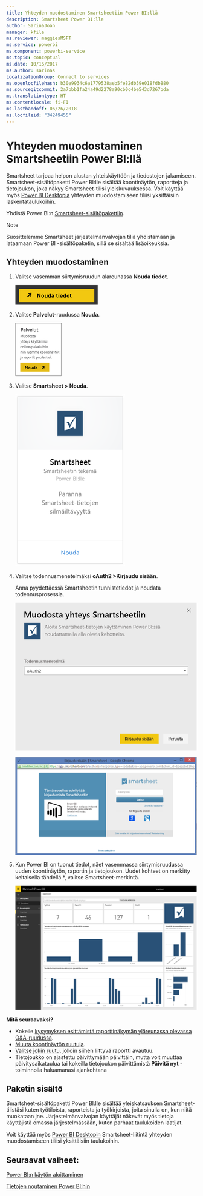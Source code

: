 ```yaml
---
title: Yhteyden muodostaminen Smartsheetiin Power BI:llä
description: Smartsheet Power BI:lle
author: SarinaJoan
manager: kfile
ms.reviewer: maggiesMSFT
ms.service: powerbi
ms.component: powerbi-service
ms.topic: conceptual
ms.date: 10/16/2017
ms.author: sarinas
LocalizationGroup: Connect to services
ms.openlocfilehash: b30e9934c6a1779538aeb5fe82db59e018fdb880
ms.sourcegitcommit: 2a7bbb1fa24a49d2278a90cb0c4be543d7267bda
ms.translationtype: HT
ms.contentlocale: fi-FI
ms.lasthandoff: 06/26/2018
ms.locfileid: "34249455"
---
```

# <a name="connect-to-smartsheet-with-power-bi"></a>Yhteyden muodostaminen Smartsheetiin Power BI:llä
Smartsheet tarjoaa helpon alustan yhteiskäyttöön ja tiedostojen jakamiseen. Smartsheet-sisältöpaketti Power BI:lle sisältää koontinäytön, raportteja ja tietojoukon, joka näkyy  Smartsheet-tilisi yleiskuvauksessa. Voit käyttää myös [Power BI Desktopia](desktop-connect-to-data.md) yhteyden muodostamiseen tiliisi yksittäisiin laskentataulukoihin. 

Yhdistä Power BI:n [Smartsheet-sisältöpakettiin](https://app.powerbi.com/groups/me/getdata/services/smartsheet).

>[!NOTE]
>Suosittelemme Smartsheet järjestelmänvalvojan tiliä yhdistämään ja lataamaan Power BI -sisältöpaketin, sillä se sisältää lisäoikeuksia.

## <a name="how-to-connect"></a>Yhteyden muodostaminen
1. Valitse vasemman siirtymisruudun alareunassa **Nouda tiedot**.
   
   ![](media/service-connect-to-smartsheet/pbi_getdata.png)
2. Valitse **Palvelut**-ruudussa **Nouda**.
   
   ![](media/service-connect-to-smartsheet/pbi_getservices.png) 
3. Valitse **Smartsheet \> Nouda**.
   
   ![](media/service-connect-to-smartsheet/smartsheet.png)
4. Valitse todennusmenetelmäksi **oAuth2 \>Kirjaudu sisään**.
   
   Anna pyydettäessä Smartsheetin tunnistetiedot ja noudata todennusprosessia.
   
   ![](media/service-connect-to-smartsheet/creds.png)
   
   ![](media/service-connect-to-smartsheet/creds2.png)
5. Kun Power BI on tuonut tiedot, näet vasemmassa siirtymisruudussa uuden koontinäytön, raportin ja tietojoukon. Uudet kohteet on merkitty keltaisella tähdellä \*, valitse Smartsheet-merkintä.
   
   ![](media/service-connect-to-smartsheet/dashboard.png)

**Mitä seuraavaksi?**

* Kokeile [kysymyksen esittämistä raporttinäkymän yläreunassa olevassa Q&A-ruudussa](power-bi-q-and-a.md).
* [Muuta koontinäytön ruutuja](service-dashboard-edit-tile.md).
* [Valitse jokin ruutu](service-dashboard-tiles.md), jolloin siihen liittyvä raportti avautuu.
* Tietojoukko on ajastettu päivittymään päivittäin, mutta voit muuttaa päivitysaikataulua tai kokeilla tietojoukon päivittämistä **Päivitä nyt** -toiminnolla haluamanasi ajankohtana

## <a name="whats-included"></a>Paketin sisältö
Smartsheet-sisältöpaketti Power BI:lle sisältää yleiskatsauksen Smartsheet-tilistäsi kuten työtiloista, raporteista ja työkirjoista, joita sinulla on, kun niitä muokataan jne. Järjestelmänvalvojan käyttäjät näkevät myös tietoja käyttäjistä omassa järjestelmässään, kuten parhaat taulukoiden laatijat.  

Voit käyttää myös [Power BI Desktopin](desktop-connect-to-data.md) Smartsheet-liitintä yhteyden muodostamiseen tiliisi yksittäisiin taulukoihin.  

## <a name="next-steps"></a>Seuraavat vaiheet:

[Power BI:n käytön aloittaminen](service-get-started.md)

[Tietojen noutaminen Power BI:hin](service-get-data.md)